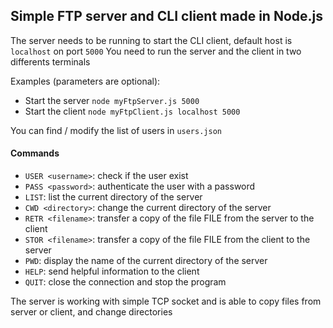 ## Simple FTP server and CLI client made in Node.js 

The server needs to be running to start the CLI client, default host is `localhost` on port `5000`
You need to run the server and the client in two differents terminals

Examples (parameters are optional): 
* Start the server `node myFtpServer.js 5000`
* Start the client `node myFtpClient.js localhost 5000`

You can find / modify the list of users in `users.json`

#### Commands

* `USER <username>`: check if the user exist
* `PASS <password>`: authenticate the user with a password
* `LIST`: list the current directory of the server
* `CWD <directory>`: change the current directory of the server
* `RETR <filename>`: transfer a copy of the file FILE from the server to the client
* `STOR <filename>`: transfer a copy of the file FILE from the client to the server
* `PWD`: display the name of the current directory of the server
* `HELP`: send helpful information to the client
* `QUIT`: close the connection and stop the program

The server is working with simple TCP socket and is able to copy files from server or client, and change directories
